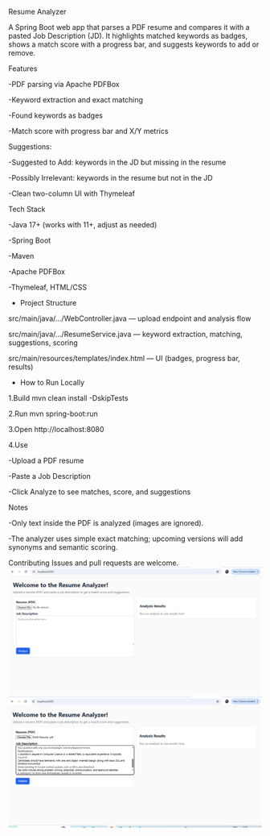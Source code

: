 Resume Analyzer

A Spring Boot web app that parses a PDF resume and compares it with a pasted Job Description (JD). It highlights matched keywords as badges, shows a match score with a progress bar, and suggests keywords to add or remove.

Features

-PDF parsing via Apache PDFBox

-Keyword extraction and exact matching

-Found keywords as badges

-Match score with progress bar and X/Y metrics

Suggestions:

-Suggested to Add: keywords in the JD but missing in the resume

-Possibly Irrelevant: keywords in the resume but not in the JD

-Clean two-column UI with Thymeleaf

Tech Stack

-Java 17+ (works with 11+, adjust as needed)

-Spring Boot

-Maven

-Apache PDFBox

-Thymeleaf, HTML/CSS

* Project Structure

src/main/java/.../WebController.java — upload endpoint and analysis flow

src/main/java/.../ResumeService.java — keyword extraction, matching, suggestions, scoring

src/main/resources/templates/index.html — UI (badges, progress bar, results)

* How to Run Locally

1.Build
mvn clean install -DskipTests

2.Run
mvn spring-boot:run

3.Open
http://localhost:8080

4.Use

-Upload a PDF resume

-Paste a Job Description

-Click Analyze to see matches, score, and suggestions

Notes

-Only text inside the PDF is analyzed (images are ignored).

-The analyzer uses simple exact matching; upcoming versions will add synonyms and semantic scoring.


Contributing
Issues and pull requests are welcome.
![image alt](https://github.com/rohitkr1330/resume-analyzer/blob/0abc164752b676031ac243a4e892f3d4d018bff3/screenshot1.png)
![image alt](https://github.com/rohitkr1330/resume-analyzer/blob/f2687944a4aa625f6ca5bef90b012df42b284842/screenshot2.png)
